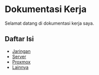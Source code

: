 # Dokumentasi Kerja

Selamat datang di dokumentasi kerja saya.

## Daftar Isi
- [Jaringan](docs/jaringan.md)
- [Server](docs/server.md)
- [Proxmox](docs/proxmox.md)
- [Lainnya](docs/lainnya.md)
